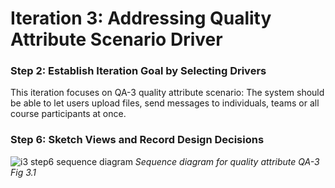 # Iteration 3: Addressing Quality Attribute Scenario Driver

### Step 2: Establish Iteration Goal by Selecting Drivers

This iteration focuses on QA-3 quality attribute scenario: The system should be able to let users upload files, send messages to individuals, teams or all course participants at once.

### Step 6: Sketch Views and Record Design Decisions
![i3 step6 sequence diagram](https://user-images.githubusercontent.com/31861025/49492806-cd810d80-f827-11e8-8c0a-6be946dd8337.PNG)
*Sequence diagram for quality attribute QA-3 Fig 3.1*

